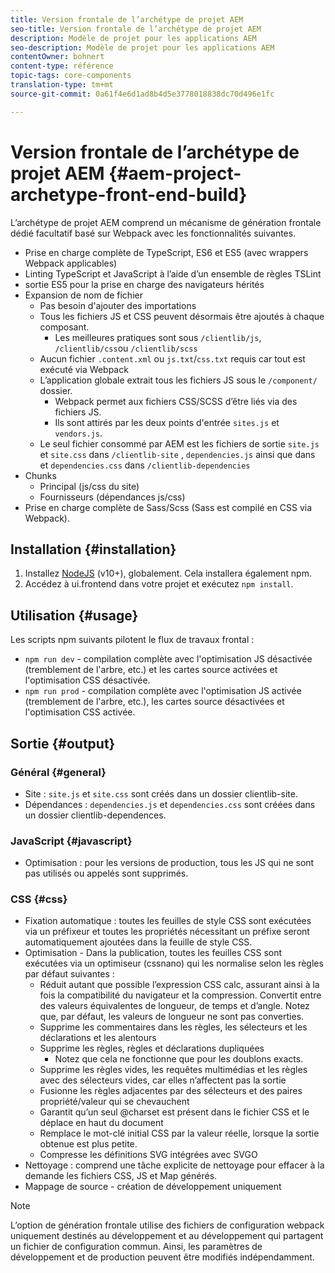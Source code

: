 ```yaml
---
title: Version frontale de l’archétype de projet AEM
seo-title: Version frontale de l’archétype de projet AEM
description: Modèle de projet pour les applications AEM
seo-description: Modèle de projet pour les applications AEM
contentOwner: bohnert
content-type: référence
topic-tags: core-components
translation-type: tm+mt
source-git-commit: 0a61f4e6d1ad8b4d5e3778018838dc70d496e1fc

---
```



# Version frontale de l’archétype de projet AEM {#aem-project-archetype-front-end-build}

L’archétype de projet AEM comprend un mécanisme de génération frontale dédié facultatif basé sur Webpack avec les fonctionnalités suivantes.

* Prise en charge complète de TypeScript, ES6 et ES5 (avec wrappers Webpack applicables)
* Linting TypeScript et JavaScript à l’aide d’un ensemble de règles TSLint
* sortie ES5 pour la prise en charge des navigateurs hérités
* Expansion de nom de fichier
   * Pas besoin d'ajouter des importations
   * Tous les fichiers JS et CSS peuvent désormais être ajoutés à chaque composant.
      * Les meilleures pratiques sont sous `/clientlib/js`, `/clientlib/css`ou `/clientlib/scss`
   * Aucun fichier `.content.xml` ou `js.txt`/`css.txt` requis car tout est exécuté via Webpack
   * L’application globale extrait tous les fichiers JS sous le `/component/` dossier.
      * Webpack permet aux fichiers CSS/SCSS d’être liés via des fichiers JS.
      * Ils sont attirés par les deux points d'entrée `sites.js` et `vendors.js`.
   * Le seul fichier consommé par AEM est les fichiers de sortie `site.js` et `site.css` dans `/clientlib-site` , `dependencies.js` ainsi que dans et `dependencies.css` dans `/clientlib-dependencies`
* Chunks
   * Principal (js/css du site)
   * Fournisseurs (dépendances js/css)
* Prise en charge complète de Sass/Scss (Sass est compilé en CSS via Webpack).

## Installation {#installation}

1. Installez [NodeJS](https://nodejs.org/en/download/) (v10+), globalement. Cela installera également npm.
1. Accédez à ui.frontend dans votre projet et exécutez `npm install`.

## Utilisation {#usage}

Les scripts npm suivants pilotent le flux de travaux frontal :

* `npm run dev` - compilation complète avec l'optimisation JS désactivée (tremblement de l'arbre, etc.) et les cartes source activées et l'optimisation CSS désactivée.
* `npm run prod` - compilation complète avec l'optimisation JS activée (tremblement de l'arbre, etc.), les cartes source désactivées et l'optimisation CSS activée.

## Sortie {#output}

### Général {#general}

* Site : `site.js` et `site.css` sont créés dans un dossier clientlib-site.
* Dépendances : `dependencies.js` et `dependencies.css` sont créées dans un dossier clientlib-dependences.

### JavaScript {#javascript}

* Optimisation : pour les versions de production, tous les JS qui ne sont pas utilisés ou appelés sont supprimés.

### CSS {#css}

* Fixation automatique : toutes les feuilles de style CSS sont exécutées via un préfixeur et toutes les propriétés nécessitant un préfixe seront automatiquement ajoutées dans la feuille de style CSS.
* Optimisation - Dans la publication, toutes les feuilles CSS sont exécutées via un optimiseur (cssnano) qui les normalise selon les règles par défaut suivantes :
   * Réduit autant que possible l’expression CSS calc, assurant ainsi à la fois la compatibilité du navigateur et la compression. Convertit entre des valeurs équivalentes de longueur, de temps et d’angle. Notez que, par défaut, les valeurs de longueur ne sont pas converties.
   * Supprime les commentaires dans les règles, les sélecteurs et les déclarations et les alentours
   * Supprime les règles, règles et déclarations dupliquées
      * Notez que cela ne fonctionne que pour les doublons exacts.
   * Supprime les règles vides, les requêtes multimédias et les règles avec des sélecteurs vides, car elles n’affectent pas la sortie
   * Fusionne les règles adjacentes par des sélecteurs et des paires propriété/valeur qui se chevauchent
   * Garantit qu’un seul @charset est présent dans le fichier CSS et le déplace en haut du document
   * Remplace le mot-clé initial CSS par la valeur réelle, lorsque la sortie obtenue est plus petite.
   * Compresse les définitions SVG intégrées avec SVGO
* Nettoyage : comprend une tâche explicite de nettoyage pour effacer à la demande les fichiers CSS, JS et Map générés.
* Mappage de source - création de développement uniquement

>[!NOTE]
>L’option de génération frontale utilise des fichiers de configuration webpack uniquement destinés au développement et au développement qui partagent un fichier de configuration commun. Ainsi, les paramètres de développement et de production peuvent être modifiés indépendamment.
